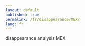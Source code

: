 ```yaml
---
layout: default
published: true
permalink: /fr/disappearance/MEX/
lang: fr
---
```


disappearance analysis MEX
